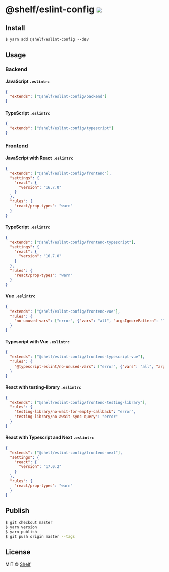 # @shelf/eslint-config ![](https://img.shields.io/badge/code_style-prettier-ff69b4.svg)

## Install

```
$ yarn add @shelf/eslint-config --dev
```

## Usage

### Backend

#### JavaScript `.eslintrc`

```json
{
  "extends": ["@shelf/eslint-config/backend"]
}
```

#### TypeScript `.eslintrc`

```json
{
  "extends": ["@shelf/eslint-config/typescript"]
}
```

### Frontend

#### JavaScript with React `.eslintrc`

```json
{
  "extends": ["@shelf/eslint-config/frontend"],
  "settings": {
    "react": {
      "version": "16.7.0"
    }
  },
  "rules": {
    "react/prop-types": "warn"
  }
}
```

#### TypeScript `.eslintrc`

```json
{
  "extends": ["@shelf/eslint-config/frontend-typescript"],
  "settings": {
    "react": {
      "version": "16.7.0"
    }
  },
  "rules": {
    "react/prop-types": "warn"
  }
}
```

#### Vue `.eslintrc`

```json
{
  "extends": ["@shelf/eslint-config/frontend-vue"],
  "rules": {
    "no-unused-vars": ["error", {"vars": "all", "argsIgnorePattern": "^h$"}]
  }
}
```

#### Typescript with Vue `.eslintrc`

```json
{
  "extends": ["@shelf/eslint-config/frontend-typescript-vue"],
  "rules": {
    "@typescript-eslint/no-unused-vars": ["error", {"vars": "all", "argsIgnorePattern": "^h$"}]
  }
}
```

#### React with testing-library `.eslintrc`

```json
{
  "extends": ["@shelf/eslint-config/frontend-testing-library"],
  "rules": {
    "testing-library/no-wait-for-empty-callback": "error",
    "testing-library/no-await-sync-query": "error"
  }
}
```

#### React with Typescript and Next `.eslintrc`

```json
{
  "extends": ["@shelf/eslint-config/frontend-next"],
  "settings": {
    "react": {
      "version": "17.0.2"
    }
  },
  "rules": {
    "react/prop-types": "warn"
  }
}
```

## Publish

```sh
$ git checkout master
$ yarn version
$ yarn publish
$ git push origin master --tags
```

## License

MIT © [Shelf](https://shelf.io)
